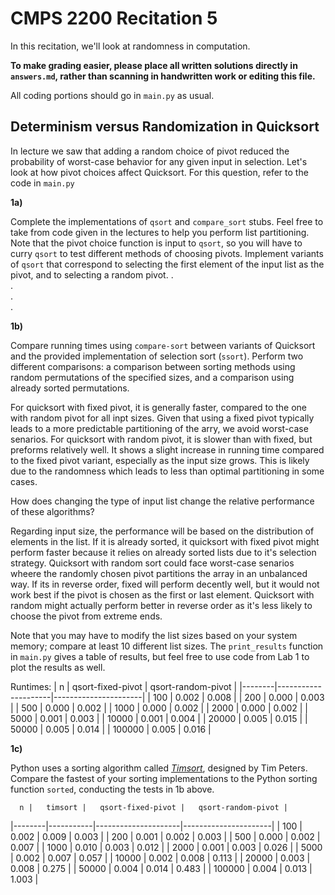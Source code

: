 # CMPS 2200 Recitation 5

In this recitation, we'll look at randomness in computation.

**To make grading easier, please place all written solutions directly in `answers.md`, rather than scanning in handwritten work or editing this file.**

All coding portions should go in `main.py` as usual.


## Determinism versus Randomization in Quicksort

In lecture we saw that adding a random choice of pivot reduced the
probability of worst-case behavior for any given input in
selection. Let's look at how pivot choices affect Quicksort. For this
question, refer to the code in `main.py` 

**1a)**

Complete the implementations of `qsort` and `compare_sort` stubs. Feel
free to take from code given in the lectures to  help you perform list
partitioning. Note that the pivot choice function is input to `qsort`,
so you will have to curry `qsort` to test different methods of
choosing pivots. Implement variants of `qsort` that correspond to
selecting the first element of the input list as the pivot, and to
selecting a random pivot.
.  
.  
.  
.  


**1b)**

Compare running times using `compare-sort` between variants of
Quicksort and the provided implementation of selection sort (`ssort`). Perform two
different comparisons: a comparison between sorting methods using
random permutations of the specified sizes, and a comparison using
already sorted permutations. 

For quicksort with fixed pivot, it is generally faster, compared to the one with random pivot for all inpt sizes. Given that using a fixed pivot typically leads to a more predictable partitioning of the arry, we avoid worst-case senarios. For quicksort with random pivot, it is slower than with fixed, but preforms relatively well. It shows a slight increase in running time compared to the fixed pivot variant, especially as the input size grows. This is likely due to the randomness which leads to less than optimal partitioning in some cases. 

How does changing the type of input list change the relative performance of these algorithms? 

Regarding input size, the performance will be based on the distribution of elements in the list. If it is already sorted, it quicksort with fixed pivot might perform faster because it relies on already sorted lists due to it's selection strategy. Quicksort with random sort could face worst-case senarios wheere the randomly chosen pivot partitions the array in an unbalanced way. If its in reverse order, fixed will perform decently well, but it would not work best if the pivot is chosen as the first or last element. Quicksort with random might actually perform better in reverse order as it's less likely to choose the pivot from extreme ends. 

Note that you may have to modify the list sizes based on your system memory; compare at least 10
different list sizes. The `print_results` function in `main.py` gives
a table of results, but feel free to use code from Lab 1 to plot
the results as well. 

Runtimes:
|      n |   qsort-fixed-pivot |   qsort-random-pivot |
|--------|---------------------|----------------------|
|    100 |               0.002 |                0.008 |
|    200 |               0.000 |                0.003 |
|    500 |               0.000 |                0.002 |
|   1000 |               0.000 |                0.002 |
|   2000 |               0.000 |                0.002 |
|   5000 |               0.001 |                0.003 |
|  10000 |               0.001 |                0.004 |
|  20000 |               0.005 |                0.015 |
|  50000 |               0.005 |                0.014 |
| 100000 |               0.005 |                0.016 |



**1c)**

Python uses a sorting algorithm called [*Timsort*](https://en.wikipedia.org/wiki/Timsort), designed by Tim Peters. Compare the fastest of your sorting implementations to the Python
sorting function `sorted`, conducting the tests in 1b above. 


      n |   timsort |   qsort-fixed-pivot |   qsort-random-pivot |
|--------|-----------|---------------------|----------------------|
|    100 |     0.002 |               0.009 |                0.003 |
|    200 |     0.001 |               0.002 |                0.003 |
|    500 |     0.000 |               0.002 |                0.007 |
|   1000 |     0.010 |               0.003 |                0.012 |
|   2000 |     0.001 |               0.003 |                0.026 |
|   5000 |     0.002 |               0.007 |                0.057 |
|  10000 |     0.002 |               0.008 |                0.113 |
|  20000 |     0.003 |               0.008 |                0.275 |
|  50000 |     0.004 |               0.014 |                0.483 |
| 100000 |     0.004 |               0.013 |                1.003 |



